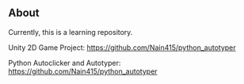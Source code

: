 ## About

Currently, this is a learning repository.

Unity 2D Game Project: https://github.com/Nain415/python_autotyper

Python Autoclicker and Autotyper: https://github.com/Nain415/python_autotyper
